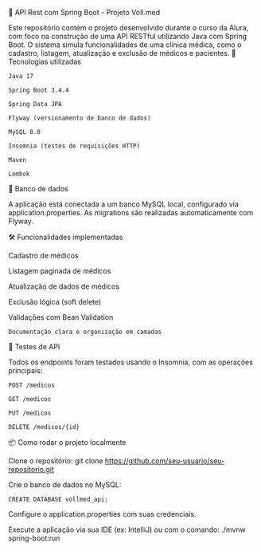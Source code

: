 📌 API Rest com Spring Boot - Projeto Voll.med

Este repositório contém o projeto desenvolvido durante o curso da Alura, com foco na construção de uma API RESTful utilizando Java com Spring Boot. O sistema simula funcionalidades de uma clínica médica, como o cadastro, listagem, atualização e exclusão de médicos e pacientes.
🚀 Tecnologias utilizadas

    Java 17

    Spring Boot 3.4.4

    Spring Data JPA

    Flyway (versionamento de banco de dados)

    MySQL 8.0

    Insomnia (testes de requisições HTTP)

    Maven

    Lombok

💾 Banco de dados

A aplicação está conectada a um banco MySQL local, configurado via application.properties. As migrations são realizadas automaticamente com Flyway.

🛠 Funcionalidades implementadas

Cadastro de médicos

Listagem paginada de médicos

Atualização de dados de médicos

Exclusão lógica (soft delete)

Validações com Bean Validation

    Documentação clara e organização em camadas

🧪 Testes de API

Todos os endpoints foram testados usando o Insomnia, com as operações principais:

    POST /medicos

    GET /medicos

    PUT /medicos

    DELETE /medicos/{id}


📦 Como rodar o projeto localmente

Clone o repositório:
git clone https://github.com/seu-usuario/seu-repositorio.git

Crie o banco de dados no MySQL:

    CREATE DATABASE vollmed_api;

Configure o application.properties com suas credenciais.

Execute a aplicação via sua IDE (ex: IntelliJ) ou com o comando:
./mvnw spring-boot:run
